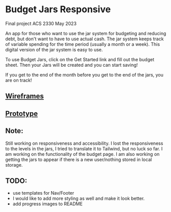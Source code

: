 # Budget Jars Responsive

Final project ACS 2330 May 2023

An app for those who want to use the jar system for budgeting and reducing debt, but don't want to have to use actual cash.  The jar system keeps track of variable spending for the time period (usually a month or a week).  This digital version of the jar system is easy to use.

To use Budget Jars, click on the Get Started link and fill out the budget sheet.  Then your Jars will be created and you can start saving!

If you get to the end of the month before you get to the end of the jars, you are on track!

## [Wireframes](https://www.figma.com/file/MTpkeNvXTOuMtDOaXqBFPZ/Budget-Jars?type=design&node-id=0%3A1&t=gz5gSWeqA47Wb9nh-1)

## [Prototype](https://www.figma.com/proto/MTpkeNvXTOuMtDOaXqBFPZ/Budget-Jars?type=design&node-id=10-33&scaling=scale-down&page-id=0%3A1&starting-point-node-id=10%3A33)

## Note:
Still working on responsiveness and accessibility.
I lost the responsiveness to the levels in the jars, I tried to translate it to Tailwind, but no luck so far.
I am working on the functionality of the budget page.
I am also working on getting the jars to appear if there is a new user/nothing stored in local storage.
## TODO:
- use templates for Nav/Footer
- I would like to add more styling as well and make it look better.
- add progress images to README
 